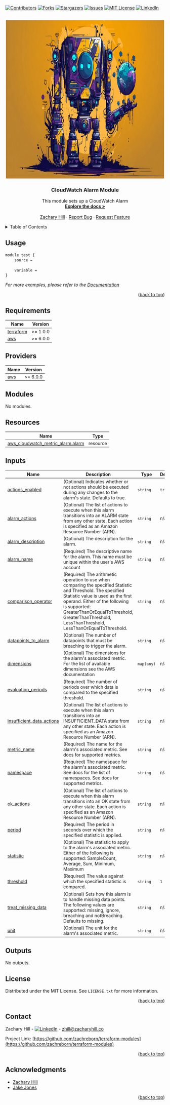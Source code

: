 <!-- Blank module readme template: Do a search and replace with your text editor for the following: `module_name`, `module_description` -->
<!-- Improved compatibility of back to top link: See: https://github.com/othneildrew/Best-README-Template/pull/73 -->

<a name="readme-top"></a>

<!-- PROJECT SHIELDS -->
<!--
*** I'm using markdown "reference style" links for readability.
*** Reference links are enclosed in brackets [ ] instead of parentheses ( ).
*** See the bottom of this document for the declaration of the reference variables
*** for contributors-url, forks-url, etc. This is an optional, concise syntax you may use.
*** https://www.markdownguide.org/basic-syntax/#reference-style-links
-->

[![Contributors][contributors-shield]][contributors-url]
[![Forks][forks-shield]][forks-url]
[![Stargazers][stars-shield]][stars-url]
[![Issues][issues-shield]][issues-url]
[![MIT License][license-shield]][license-url]
[![LinkedIn][linkedin-shield]][linkedin-url]

<!-- PROJECT LOGO -->
<br />
<div align="center">
  <a href="https://github.com/zachreborn/terraform-modules">
    <img src="/images/terraform_modules_logo.webp" alt="Logo" width="500" height="500">
  </a>

<h3 align="center">CloudWatch Alarm Module</h3>
  <p align="center">
    This module sets up a CloudWatch Alarm
    <br />
    <a href="https://github.com/zachreborn/terraform-modules"><strong>Explore the docs »</strong></a>
    <br />
    <br />
    <a href="https://zacharyhill.co">Zachary Hill</a>
    ·
    <a href="https://github.com/zachreborn/terraform-modules/issues">Report Bug</a>
    ·
    <a href="https://github.com/zachreborn/terraform-modules/issues">Request Feature</a>
  </p>
</div>

<!-- TABLE OF CONTENTS -->
<details>
  <summary>Table of Contents</summary>
  <ol>
    <li><a href="#usage">Usage</a></li>
    <li><a href="#requirements">Requirements</a></li>
    <li><a href="#providers">Providers</a></li>
    <li><a href="#modules">Modules</a></li>
    <li><a href="#Resources">Resources</a></li>
    <li><a href="#inputs">Inputs</a></li>
    <li><a href="#outputs">Outputs</a></li>
    <li><a href="#license">License</a></li>
    <li><a href="#contact">Contact</a></li>
    <li><a href="#acknowledgments">Acknowledgments</a></li>
  </ol>
</details>

<!-- USAGE EXAMPLES -->

## Usage

```
module test {
    source =

    variable =
}
```

_For more examples, please refer to the [Documentation](https://github.com/zachreborn/terraform-modules)_

<p align="right">(<a href="#readme-top">back to top</a>)</p>

<!-- terraform-docs output will be input automatically below-->
<!-- terraform-docs markdown table --output-file README.md --output-mode inject .-->
<!-- BEGIN_TF_DOCS -->
## Requirements

| Name | Version |
|------|---------|
| <a name="requirement_terraform"></a> [terraform](#requirement\_terraform) | >= 1.0.0 |
| <a name="requirement_aws"></a> [aws](#requirement\_aws) | >= 6.0.0 |

## Providers

| Name | Version |
|------|---------|
| <a name="provider_aws"></a> [aws](#provider\_aws) | >= 6.0.0 |

## Modules

No modules.

## Resources

| Name | Type |
|------|------|
| [aws_cloudwatch_metric_alarm.alarm](https://registry.terraform.io/providers/hashicorp/aws/latest/docs/resources/cloudwatch_metric_alarm) | resource |

## Inputs

| Name | Description | Type | Default | Required |
|------|-------------|------|---------|:--------:|
| <a name="input_actions_enabled"></a> [actions\_enabled](#input\_actions\_enabled) | (Optional) Indicates whether or not actions should be executed during any changes to the alarm's state. Defaults to true. | `string` | `true` | no |
| <a name="input_alarm_actions"></a> [alarm\_actions](#input\_alarm\_actions) | (Optional) The list of actions to execute when this alarm transitions into an ALARM state from any other state. Each action is specified as an Amazon Resource Number (ARN). | `string` | n/a | yes |
| <a name="input_alarm_description"></a> [alarm\_description](#input\_alarm\_description) | (Optional) The description for the alarm. | `string` | n/a | yes |
| <a name="input_alarm_name"></a> [alarm\_name](#input\_alarm\_name) | (Required) The descriptive name for the alarm. This name must be unique within the user's AWS account | `string` | n/a | yes |
| <a name="input_comparison_operator"></a> [comparison\_operator](#input\_comparison\_operator) | (Required) The arithmetic operation to use when comparing the specified Statistic and Threshold. The specified Statistic value is used as the first operand. Either of the following is supported: GreaterThanOrEqualToThreshold, GreaterThanThreshold, LessThanThreshold, LessThanOrEqualToThreshold. | `string` | n/a | yes |
| <a name="input_datapoints_to_alarm"></a> [datapoints\_to\_alarm](#input\_datapoints\_to\_alarm) | (Optional) The number of datapoints that must be breaching to trigger the alarm. | `string` | n/a | yes |
| <a name="input_dimensions"></a> [dimensions](#input\_dimensions) | (Optional) The dimensions for the alarm's associated metric. For the list of available dimensions see the AWS documentation | `map(any)` | n/a | yes |
| <a name="input_evaluation_periods"></a> [evaluation\_periods](#input\_evaluation\_periods) | (Required) The number of periods over which data is compared to the specified threshold. | `string` | n/a | yes |
| <a name="input_insufficient_data_actions"></a> [insufficient\_data\_actions](#input\_insufficient\_data\_actions) | (Optional) The list of actions to execute when this alarm transitions into an INSUFFICIENT\_DATA state from any other state. Each action is specified as an Amazon Resource Number (ARN). | `string` | n/a | yes |
| <a name="input_metric_name"></a> [metric\_name](#input\_metric\_name) | (Required) The name for the alarm's associated metric. See docs for supported metrics. | `string` | n/a | yes |
| <a name="input_namespace"></a> [namespace](#input\_namespace) | (Required) The namespace for the alarm's associated metric. See docs for the list of namespaces. See docs for supported metrics. | `string` | n/a | yes |
| <a name="input_ok_actions"></a> [ok\_actions](#input\_ok\_actions) | (Optional) The list of actions to execute when this alarm transitions into an OK state from any other state. Each action is specified as an Amazon Resource Number (ARN). | `string` | n/a | yes |
| <a name="input_period"></a> [period](#input\_period) | (Required) The period in seconds over which the specified statistic is applied. | `string` | n/a | yes |
| <a name="input_statistic"></a> [statistic](#input\_statistic) | (Optional) The statistic to apply to the alarm's associated metric. Either of the following is supported: SampleCount, Average, Sum, Minimum, Maximum | `string` | n/a | yes |
| <a name="input_threshold"></a> [threshold](#input\_threshold) | (Required) The value against which the specified statistic is compared. | `string` | `1` | no |
| <a name="input_treat_missing_data"></a> [treat\_missing\_data](#input\_treat\_missing\_data) | (Optional) Sets how this alarm is to handle missing data points. The following values are supported: missing, ignore, breaching and notBreaching. Defaults to missing. | `string` | n/a | yes |
| <a name="input_unit"></a> [unit](#input\_unit) | (Optional) The unit for the alarm's associated metric. | `string` | n/a | yes |

## Outputs

No outputs.
<!-- END_TF_DOCS -->

<!-- LICENSE -->

## License

Distributed under the MIT License. See `LICENSE.txt` for more information.

<p align="right">(<a href="#readme-top">back to top</a>)</p>

<!-- CONTACT -->

## Contact

Zachary Hill - [![LinkedIn][linkedin-shield]][linkedin-url] - zhill@zacharyhill.co

Project Link: [https://github.com/zachreborn/terraform-modules](https://github.com/zachreborn/terraform-modules)

<p align="right">(<a href="#readme-top">back to top</a>)</p>

<!-- ACKNOWLEDGMENTS -->

## Acknowledgments

- [Zachary Hill](https://zacharyhill.co)
- [Jake Jones](https://github.com/jakeasarus)

<p align="right">(<a href="#readme-top">back to top</a>)</p>

<!-- MARKDOWN LINKS & IMAGES -->
<!-- https://www.markdownguide.org/basic-syntax/#reference-style-links -->

[contributors-shield]: https://img.shields.io/github/contributors/zachreborn/terraform-modules.svg?style=for-the-badge
[contributors-url]: https://github.com/zachreborn/terraform-modules/graphs/contributors
[forks-shield]: https://img.shields.io/github/forks/zachreborn/terraform-modules.svg?style=for-the-badge
[forks-url]: https://github.com/zachreborn/terraform-modules/network/members
[stars-shield]: https://img.shields.io/github/stars/zachreborn/terraform-modules.svg?style=for-the-badge
[stars-url]: https://github.com/zachreborn/terraform-modules/stargazers
[issues-shield]: https://img.shields.io/github/issues/zachreborn/terraform-modules.svg?style=for-the-badge
[issues-url]: https://github.com/zachreborn/terraform-modules/issues
[license-shield]: https://img.shields.io/github/license/zachreborn/terraform-modules.svg?style=for-the-badge
[license-url]: https://github.com/zachreborn/terraform-modules/blob/master/LICENSE.txt
[linkedin-shield]: https://img.shields.io/badge/-LinkedIn-black.svg?style=for-the-badge&logo=linkedin&colorB=555
[linkedin-url]: https://www.linkedin.com/in/zachary-hill-5524257a/
[product-screenshot]: /images/screenshot.webp
[Terraform.io]: https://img.shields.io/badge/Terraform-7B42BC?style=for-the-badge&logo=terraform
[Terraform-url]: https://terraform.io
